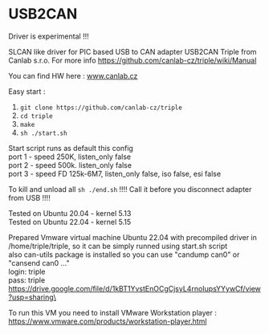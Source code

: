 # USB2CAN

Driver is experimental !!!

SLCAN like driver for PIC based USB to CAN adapter USB2CAN Triple from Canlab s.r.o.
For more info https://github.com/canlab-cz/triple/wiki/Manual

You can find HW here : www.canlab.cz

Easy start :
1. `git clone https://github.com/canlab-cz/triple`
2. `cd triple`
3. `make`
4. `sh ./start.sh`

Start script runs as default this config\
port 1 - speed 250K, listen_only false\
port 2 - speed 500k. listen_only false\
port 3 - speed FD 125k-6M7, listen_only false, iso false, esi false

To kill and unload all `sh ./end.sh` !!!!  Call it before you disconnect adapter from USB !!!!


Tested on Ubuntu 20.04 - kernel 5.13\
Tested on Ubuntu 22.04 - kernel 5.15

Prepared Vmware virtual machine Ubuntu 22.04 with precompiled driver in /home/triple/triple, so it can be simply runned using start.sh script\
also can-utils package is installed so you can use "candump can0" or "cansend can0 ..."\
login: triple\
pass: triple\
https://drive.google.com/file/d/1kBT1YvstEnOCgCjsyL4rnoIupsYYywCf/view?usp=sharing\

To run this VM you need to install VMware Workstation player :\
https://www.vmware.com/products/workstation-player.html


